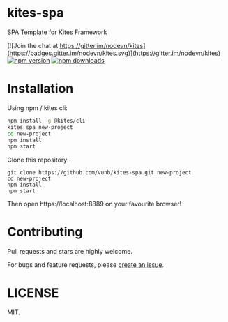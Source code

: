 # kites-spa

SPA Template for Kites Framework

[![Join the chat at https://gitter.im/nodevn/kites](https://badges.gitter.im/nodevn/kites.svg)](https://gitter.im/nodevn/kites)
[![npm version](https://img.shields.io/npm/v/@kites/spa.svg?style=flat)](https://www.npmjs.com/package/@kites/spa)
[![npm downloads](https://img.shields.io/npm/dm/@kites/spa.svg)](https://www.npmjs.com/package/@kites/spa)

# Installation

Using npm / kites cli:

```bash
npm install -g @kites/cli
kites spa new-project
cd new-project
npm install
npm start
```

Clone this repository:

```
git clone https://github.com/vunb/kites-spa.git new-project
cd new-project
npm install
npm start
```

Then open https://localhost:8889 on your favourite browser!

# Contributing

Pull requests and stars are highly welcome.

For bugs and feature requests, please [create an issue](https://github.com/vunb/kites-spa/issues/new).

LICENSE
========

MIT.
